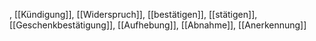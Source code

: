 , [[Kündigung]], [[Widerspruch]], [[bestätigen]], [[stätigen]], [[Geschenkbestätigung]], [[Aufhebung]], [[Abnahme]], [[Anerkennung]]